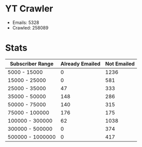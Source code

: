 # YT Crawler
- Emails: 5328
- Crawled: 258089

# Stats
| Subscriber Range  | Already Emailed | Not Emailed |
|-------|-------|-------|
| 5000 - 15000 | 0 | 1236 |
| 15000 - 25000 | 0 | 581 |
| 25000 - 35000 | 47 | 333 |
| 35000 - 50000 | 148 | 286 |
| 50000 - 75000 | 140 | 315 |
| 75000 - 100000 | 176 | 175 |
| 100000 - 300000 | 62 | 1038 |
| 300000 - 500000 | 0 | 374 |
| 500000 - 1000000 | 0 | 417 |
